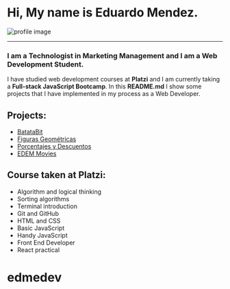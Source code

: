 [//]: # (http://localhost:8080/edmedev/index.html)

# Hi, My name is Eduardo Mendez.

![profile image](https://raw.githubusercontent.com/edmedev/edmedev/main/img-profile.png)
_______

### I am a Technologist in Marketing Management and I am a Web Development Student.

I have studied web development courses at **Platzi** and I am currently taking a **Full-stack JavaScript Bootcamp**. In this **README.md** I show some projects that I have implemented in my process as a Web Developer.


## Projects:

- [BatataBit](https://edmedev.github.io/batatabit/)
- [Figuras Geométricas](https://edmedev.github.io/figuras-geometricas/)
- [Porcentajes y Descuentos](https://edmedev.github.io/porcentajes-y-descuentos/)
- [EDEM Movies](https://edmedev.github.io/edem-movies/)


## Course taken at Platzi:

- Algorithm and logical thinking
- Sorting algorithms
- Terminal introduction
- Git and GitHub
- HTML and CSS
- Basic JavaScript
- Handy JavaScript
- Front End Developer
- React practical
# edmedev
